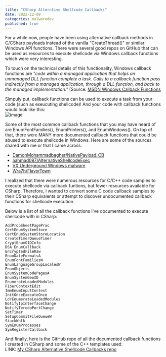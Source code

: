 ```yaml
---
title: "CSharp Alterntive Shellcode Callbacks"
date: 2022-12-09
categories: malwaredev
published: true
---
```


For a while now, people have been using alternative callback methods in C/CSharp payloads instead of the vanilla "CreateThread()" 
or similar Windows API functions. There were several good repos on GitHub that can be used as resources to execute shellcode via Windows callback functions which were very interesting. 


To touch on the technical details of this functionality, Windows callback functions are _"code within a managed application that helps an unmanaged DLL function complete a task. Calls to a callback function pass indirectly from a managed application, through a DLL function, and back to the managed implementation."_
(Source: [MSDN Windows Callback Functions](https://learn.microsoft.com/en-us/dotnet/framework/interop/callback-functions)


Simpuly put, callback functions can be used to execute a task from your code (such as exeucuting shellcode)! And your code with callback functions would look like this:<br />
![image](https://user-images.githubusercontent.com/35749735/206265903-a15007be-40d8-4031-ab25-9b62ad517c8b.png)


Some of the most common callback functions that you may have heard of are EnumFontFamilies(), EnumPrinters(), and EnumWindows(). On top of that, there were MANY more documented callback functions that could be abused to execute shellcode in Windows. Here are some of the sources shared with me or that I came across:
- [DamonMohammadbagher/NativePayload_CB](https://github.com/DamonMohammadbagher/NativePayload_CBT)
- [aahmad097/AlternativeShellcodeExec](https://github.com/aahmad097/AlternativeShellcodeExec)
- [VX Underground Windows malware](https://www.vx-underground.org/windows.html)
- [Wra7h/FlavorTown](https://github.com/Wra7h/FlavorTown)


I realized that there were numerous resources for C/C++ code samples to execute shellcode via callback funtions, but fewer resources  available for CSharp. Therefore, I wanted to convert some C code callback samples to their CSharp equivalents or attempt to discover undocumented callback functions for shellcode execution.


Below is a list of all the callback functions I've documented to execute shellcode with in CSharp:
```
AddPropSheetPageProc
CertEnumSystemStore
CertEnumSystemStoreLocation
CreateTimerQueueTimer
CryptEnumOIDInfo
DSA_EnumCallback
EncryptedFileRaw
EnumDateFormatsA
EnumFontFamiliesW
EnumLanguageGroupLocalesW
EnumObjects
EnumSystemCodePagesA
EnumSystemGeoID
EnumerateLoadedModules
FiberContextEdit
ImmEnumInputContext
InitOnceExecuteOnce
LdrEnumerateLoadedModules
NotifyIpInterfaceChange
NotifyTeredoPortChange
SetTimer
SetupCommitFileQueueW
StackWalk
SymEnumProcesses
SymRegisterCallback
```

And finally, here is the GitHub repo of all the documented callback functions I created in CSharp and some of the C++ templates used:<br />
LINK: [My CSharp Alternative Shellcode Callbacks repo](https://github.com/wsummerhill/CSharp-Alt-Shellcode-Callbacks)

